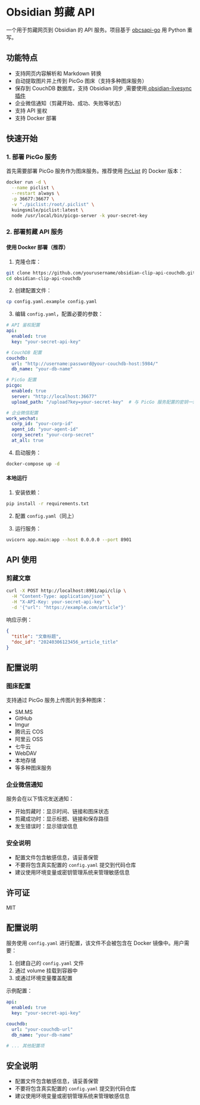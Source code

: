 # Obsidian 剪藏 API

一个用于剪藏网页到 Obsidian 的 API 服务。项目基于 [obcsapi-go](https://github.com/kkbt0/obcsapi-go) 用 Python 重写。

## 功能特点

- 支持网页内容解析和 Markdown 转换
- 自动提取图片并上传到 PicGo 图床（支持多种图床服务）
- 保存到 CouchDB 数据库，支持 Obsidian 同步 ,需要使用[ obsidian-livesync 插件](https://github.com/vrtmrz/obsidian-livesync/blob/main/docs/setup_own_server.md)
- 企业微信通知（剪藏开始、成功、失败等状态）
- 支持 API 鉴权
- 支持 Docker 部署

## 快速开始

### 1. 部署 PicGo 服务

首先需要部署 PicGo 服务作为图床服务。推荐使用 [PicList](https://github.com/Kuingsmile/PicList) 的 Docker 版本：

```bash
docker run -d \
  --name piclist \
  --restart always \
  -p 36677:36677 \
  -v "./piclist:/root/.piclist" \
  kuingsmile/piclist:latest \
  node /usr/local/bin/picgo-server -k your-secret-key
```

### 2. 部署剪藏 API 服务

#### 使用 Docker 部署（推荐）

1. 克隆仓库：
```bash
git clone https://github.com/yourusername/obsidian-clip-api-couchdb.git
cd obsidian-clip-api-couchdb
```

2. 创建配置文件：
```bash
cp config.yaml.example config.yaml
```

3. 编辑 `config.yaml`，配置必要的参数：
```yaml
# API 鉴权配置
api:
  enabled: true
  key: "your-secret-api-key"

# CouchDB 配置
couchdb:
  url: "http://username:password@your-couchdb-host:5984/"
  db_name: "your-db-name"

# PicGo 配置
picgo:
  enabled: true
  server: "http://localhost:36677"
  upload_path: "/upload?key=your-secret-key"  # 与 PicGo 服务配置的密钥一致

# 企业微信配置
work_wechat:
  corp_id: "your-corp-id"
  agent_id: "your-agent-id"
  corp_secret: "your-corp-secret"
  at_all: true
```

4. 启动服务：
```bash
docker-compose up -d
```

#### 本地运行

1. 安装依赖：
```bash
pip install -r requirements.txt
```

2. 配置 `config.yaml`（同上）

3. 运行服务：
```bash
uvicorn app.main:app --host 0.0.0.0 --port 8901
```

## API 使用

### 剪藏文章

```bash
curl -X POST http://localhost:8901/api/clip \
  -H "Content-Type: application/json" \
  -H "X-API-Key: your-secret-api-key" \
  -d '{"url": "https://example.com/article"}'
```

响应示例：
```json
{
  "title": "文章标题",
  "doc_id": "20240306123456_article_title"
}
```

## 配置说明

### 图床配置

支持通过 PicGo 服务上传图片到多种图床：
- SM.MS
- GitHub
- Imgur
- 腾讯云 COS
- 阿里云 OSS
- 七牛云
- WebDAV
- 本地存储
- 等多种图床服务

### 企业微信通知

服务会在以下情况发送通知：
- 开始剪藏时：显示时间、链接和图床状态
- 剪藏成功时：显示标题、链接和保存路径
- 发生错误时：显示错误信息

### 安全说明

- 配置文件包含敏感信息，请妥善保管
- 不要将包含真实配置的 `config.yaml` 提交到代码仓库
- 建议使用环境变量或密钥管理系统来管理敏感信息

## 许可证

MIT 

## 配置说明

服务使用 `config.yaml` 进行配置，该文件不会被包含在 Docker 镜像中。用户需要：

1. 创建自己的 `config.yaml` 文件
2. 通过 volume 挂载到容器中
3. 或通过环境变量覆盖配置

示例配置：
```yaml
api:
  enabled: true
  key: "your-secret-api-key"

couchdb:
  url: "your-couchdb-url"
  db_name: "your-db-name"

# ... 其他配置项
```

## 安全说明

- 配置文件包含敏感信息，请妥善保管
- 不要将包含真实配置的 `config.yaml` 提交到代码仓库
- 建议使用环境变量或密钥管理系统来管理敏感信息 
